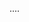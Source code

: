 ....

<!---
Bahaa-Wajdy/Bahaa-Wajdy is a ✨ special ✨ repository because its `README.md` (this file) appears on your GitHub profile.
You can click the Preview link to take a look at your changes.
--->
